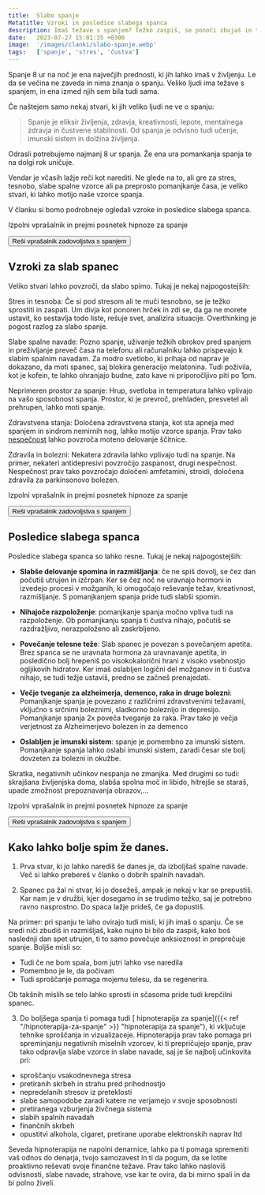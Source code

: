 ```yaml
---
title:  Slabo spanje
Metatitle: Vzroki in posledice slabega spanca
description: Imaš težave s spanjem? Težko zaspiš, se ponoči zbujaš in težko zaspiš nazaj? Ugotovi, kako slab spanec vpliva na tvoje zdravje, delo in razpoloženje. Preberi, kakšni sp pogosti vzroki za slab spanec in kaj lahko storiš že danes!
date:   2023-07-27 15:01:35 +0300
image:  '/images/clanki/slabo-spanje.webp'
tags:   ['spanje', 'stres', 'čustva']
---
```



Spanje 8 ur na noč je ena največjih prednosti, ki jih lahko imaš v življenju. Le da se večina ne zaveda in nima znanja o spanju. Veliko ljudi ima težave s spanjem, in ena izmed njih sem bila tudi sama.

Če naštejem samo nekaj stvari, ki jih veliko ljudi ne ve o spanju:

> Spanje je eliksir življenja, zdravja, kreativnosti, lepote, mentalnega zdravja in čustvene stabilnosti. Od spanja je odvisno tudi učenje, imunski sistem in dolžina življenja.

Odrasli potrebujemo najmanj 8 ur spanja. Že ena ura pomankanja spanja te na dolgi rok uničuje.

Vendar je včasih lažje reči kot narediti. Ne glede na to, ali gre za stres, tesnobo, slabe spalne vzorce ali pa preprosto pomanjkanje časa, je veliko stvari, ki lahko motijo naše vzorce spanja. 

V  članku si bomo podrobneje ogledali vzroke in posledice slabega spanca.


<div class="article_button"><p>Izpolni vprašalnik in prejmi posnetek hipnoze za spanje</p>
    <form class="form" action="https://preview.mailerlite.io/preview/14994/forms/77281459665110033" method="GET" target="_blank">
        <button class="button button--middle" type="submit">Reši vprašalnik zadovoljstva s spanjem<i class="ion ion-ios-paper-plane"></i></button>
    </form>
</div>


## Vzroki za slab spanec

Veliko stvari lahko povzroči, da slabo spimo. Tukaj je nekaj najpogostejših:

Stres in tesnoba: Če si pod stresom ali te muči tesnobno, se je težko sprostiti in zaspati. Um divja kot ponoren hrček in zdi se, da ga ne morete ustavit, ko sestavlja todo liste, rešuje svet, analizira situacije. Overthinking je pogost razlog za slabo spanje.

Slabe spalne navade: Pozno spanje, uživanje težkih obrokov pred spanjem in preživljanje preveč časa na telefonu ali računalniku lahko prispevajo k slabim spalnim navadam. Za modro svetlobo, ki prihaja od naprav je dokazano, da moti spanec, saj blokira generacijo melatonina. Tudi poživila, kot je kofein, te lahko ohranjajo budne, zato kave ni priporočljivo piti po 1pm. 


Neprimeren prostor za spanje: Hrup, svetloba in temperatura lahko vplivajo na vašo sposobnost spanja. Prostor, ki je prevroč, prehladen, presvetel ali prehrupen, lahko moti spanje.

Zdravstvena stanja: Določena zdravstvena stanja, kot sta apneja med spanjem in sindrom nemirnih nog, lahko motijo vzorce spanja. Prav tako [nespečnost](/nespecnost) lahko povzroča moteno delovanje ščitnice.

Zdravila in bolezni: Nekatera zdravila lahko vplivajo tudi na spanje. Na primer, nekateri antidepresivi povzročijo zaspanost, drugi nespečnost. Nespečnost prav tako povzročajo določeni amfetamini, stroidi, določena zdravila za parkinsonovo bolezen.

<div class="article_button"><p>Izpolni vprašalnik in prejmi posnetek hipnoze za spanje</p>
    <form class="form" action="https://preview.mailerlite.io/preview/14994/forms/77281459665110033" method="GET" target="_blank">
        <button class="button button--middle" type="submit">Reši vprašalnik zadovoljstva s spanjem<i class="ion ion-ios-paper-plane"></i></button>
    </form>
</div>

## Posledice slabega spanca

Posledice slabega spanca so lahko resne. Tukaj je nekaj najpogostejših:

- **Slabše delovanje spomina in razmišljanja**: če ne spiš dovolj, se čez dan počutiš utrujen in izčrpan. Ker se čez noč ne uravnajo hormoni in izvedejo procesi v možganih, ki omogočajo reševanje težav, kreativnost, razmišljanje. S pomanjkanjem spanja pride tudi slabši spomin.

- **Nihajoče razpoloženje**: pomanjkanje spanja močno vpliva tudi na razpoloženje. Ob pomanjkanju spanja ti čustva nihajo, počutiš se razdražljivo, nerazpoloženo ali zaskrbljeno.

- **Povečanje telesne teže**: Slab spanec je povezan s povečanjem apetita. Brez spanca se ne uravnata hormona za uravnavanje apetita, in posledično bolj hrepeniš po visokokalorični hrani z visoko vsebnostjo ogljikovih hidratov. Ker imaš oslabljen logični del možganov in ti čustva nihajo, se tudi težje ustaviš, predno se začneš prenajedati.

- **Večje tveganje za alzheimerja, demenco, raka in druge bolezni**: Pomanjkanje spanja je povezano z različnimi zdravstvenimi težavami, vključno s srčnimi boleznimi, sladkorno boleznijo in depresijo. Pomanjkanje spanja 2x poveča tveganje za raka. Prav tako je večja verjetnost za Alzheimerjevo bolezen in za demenco

- **Oslabljen je imunski sistem**: spanje je pomembno za imunski sistem. Pomanjkanje spanja lahko oslabi imunski sistem, zaradi česar ste bolj dovzeten za bolezni in okužbe.

Skratka, negativnih učinkov nespanja ne zmanjka. Med drugimi so tudi: skrajšana življenjska doma, slabša spolna moč in libido, hitrejše se staraš, upade zmožnost prepoznavanja obrazov,...

<div class="article_button"><p>Izpolni vprašalnik in prejmi posnetek hipnoze za spanje</p>
    <form class="form" action="https://preview.mailerlite.io/preview/14994/forms/77281459665110033" method="GET" target="_blank">
        <button class="button button--middle" type="submit">Reši vprašalnik zadovoljstva s spanjem<i class="ion ion-ios-paper-plane"></i></button>
    </form>
</div>

## Kako lahko bolje spim že danes.

1. Prva stvar, ki jo lahko narediš še danes je, da izboljšaš spalne navade. Več si lahko prebereš v članko o dobrih spalnih navadah.

2. Spanec pa žal ni stvar, ki jo dosežeš, ampak je nekaj v kar se prepustiš. Kar nam je v družbi, kjer dosegamo in se trudimo težko, saj je potrebno ravno nasprostno. Do spaca lažje prideš, če ga dopustiš.

Na primer: pri spanju te laho ovirajo tudi misli, ki jih imaš o spanju. Če se sredi niči zbudiš in razmišljaš, kako nujno bi bilo da zaspiš, kako boš naslednji dan spet utrujen, ti to samo povečuje anksioznost in preprečuje spanje.  Boljše misli so: 
- Tudi če ne bom spala, bom jutri lahko vse naredila
- Pomembno je le, da počivam
- Tudi sproščanje pomaga mojemu telesu, da se regenerira.

Ob takšnih mislih se telo lahko sprosti in sčasoma pride tudi krepčilni spanec.


3. Do boljšega spanja ti pomaga tudi [ hipnoterapija za spanje]({{< ref "/hipnoterapija-za-spanje" >}} "hipnoterapija za spanje"), ki vključuje tehnike sproščanja in vizualizaceje. Hipnoterapija prav tako pomaga pri spreminjanju negativnih miselnih vzorcev, ki ti prepričujejo spanje, prav tako odpravlja slabe vzorce in slabe navade, saj je še najbolj učinkovita pri:

- sproščanju vsakodnevnega stresa
- pretiranih skrbeh in strahu pred prihodnostjo
- nepredelanih stresov iz preteklosti
- slabe samopodobe zaradi katere ne verjamejo v svoje sposobnosti
- pretiranega vzburjenja živčnega sistema
- slabih spalnih navadah
- finančnih skrbeh
- opustitvi alkohola, cigaret, pretirane uporabe elektronskih naprav
Itd

Seveda hipnoterapija ne napolni denarnice, lahko pa ti pomaga spremeniti vaš odnos do denarja, tvojo samozavest in ti da pogum, da se lotite proaktivno reševati svoje finančne težave. Prav tako lahko nasloviš odvisnosti, slabe navade, strahove, vse kar te ovira, da bi mirno spali in da bi polno živeli.


